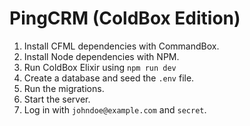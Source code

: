 # PingCRM (ColdBox Edition)

1. Install CFML dependencies with CommandBox.
2. Install Node dependencies with NPM.
3. Run ColdBox Elixir using `npm run dev`
4. Create a database and seed the `.env` file.
5. Run the migrations.
6. Start the server.
7. Log in with `johndoe@example.com` and `secret`.

